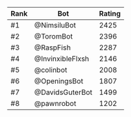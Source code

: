 Rank|Bot|Rating
---|---|---
#1|@NimsiluBot|2425
#2|@ToromBot|2396
#3|@RaspFish|2287
#4|@InvinxibleFlxsh|2146
#5|@colinbot|2008
#6|@OpeningsBot|1807
#7|@DavidsGuterBot|1499
#8|@pawnrobot|1202
